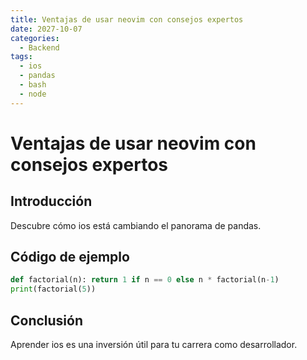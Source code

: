 ```yaml
---
title: Ventajas de usar neovim con consejos expertos
date: 2027-10-07
categories:
  - Backend
tags:
  - ios
  - pandas
  - bash
  - node
---
```


# Ventajas de usar neovim con consejos expertos

## Introducción

Descubre cómo ios está cambiando el panorama de pandas.

## Código de ejemplo

```python
def factorial(n): return 1 if n == 0 else n * factorial(n-1)
print(factorial(5))
```

## Conclusión

Aprender ios es una inversión útil para tu carrera como desarrollador.